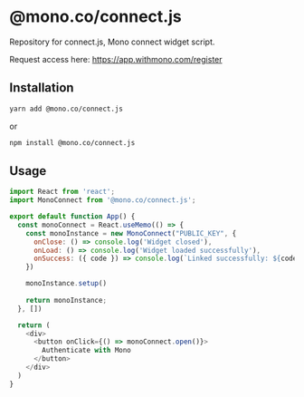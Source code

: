 # @mono.co/connect.js
Repository for connect.js, Mono connect widget script.

Request access here:
https://app.withmono.com/register

## Installation

```bash
yarn add @mono.co/connect.js
```
or
```bash
npm install @mono.co/connect.js
```

## Usage
```js
import React from 'react';
import MonoConnect from '@mono.co/connect.js';

export default function App() {
  const monoConnect = React.useMemo(() => {
    const monoInstance = new MonoConnect("PUBLIC_KEY", {
      onClose: () => console.log('Widget closed'),
      onLoad: () => console.log('Widget loaded successfully'),
      onSuccess: ({ code }) => console.log(`Linked successfully: ${code}`)
    })

    monoInstance.setup()
    
    return monoInstance;
  }, [])

  return (
    <div>
      <button onClick={() => monoConnect.open()}>
        Authenticate with Mono
      </button>
    </div>
  )
}
```

## Parameters
To create an instance of the connect object, you can pass the following parameters:

| Param              | Required    | Type        |
| ------------------ | ----------- | ----------- |
| key                | true        | string      |
| options: ```onClose: () => void```, ```onLoad: () => void```, ```onSuccess: ({ code }) => void```           | false       | object      |

## Connect object properties
The connect object returns some properties for you to be able interact with the widget:

| Function        | Description |
| --------------- | ----------- |
| ```setup()```   | Adds the widget iframe to the DOM       |
| ```close()```   | Hides the widget       |
| ```open()```    | Makes the widget visible        |
